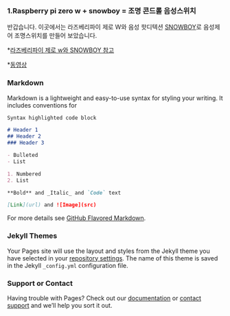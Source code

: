 ### 1.Raspberry pi zero w + snowboy = 조명 콘드롤 음성스위치
반갑습니다.
이곳에서는 라즈베리파이 제로 W와 음성 핫디텍션 [SNOWBOY](https://snowboy.kitt.ai/)로 음성제어 조명스위치를 만들어 보았습니다.

*[라즈베리파이 제로 w와 SNOWBOY 참고](https://app.box.com/notes/299018715900) 

*[동영상](https://drive.google.com/open?id=1zZ5AiDI05GIpqeC_7p4Z9xxkVcEuKtmj)

### Markdown

Markdown is a lightweight and easy-to-use syntax for styling your writing. It includes conventions for

```markdown
Syntax highlighted code block

# Header 1
## Header 2
### Header 3

- Bulleted
- List

1. Numbered
2. List

**Bold** and _Italic_ and `Code` text

[Link](url) and ![Image](src)
```

For more details see [GitHub Flavored Markdown](https://guides.github.com/features/mastering-markdown/).

### Jekyll Themes

Your Pages site will use the layout and styles from the Jekyll theme you have selected in your [repository settings](https://github.com/kimpansoo/home/settings). The name of this theme is saved in the Jekyll `_config.yml` configuration file.

### Support or Contact

Having trouble with Pages? Check out our [documentation](https://help.github.com/categories/github-pages-basics/) or [contact support](https://github.com/contact) and we’ll help you sort it out.
